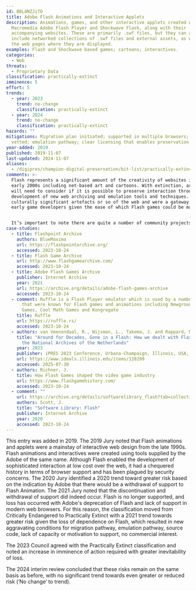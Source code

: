 ```yaml
---
id: B8L8NZJiTO
title: Adobe Flash Animations and Interactive Applets
description: Animations, games, and other interactive applets created with
  Macromedia Adobe Flash Player and Shockwave Flash, along with their
  accompanying websites. These are primarily .swf files, but they can also
  include networked collections of .swf files and external assets, as well as
  the web pages where they are displayed.
examples: Flash and Shockwave based games; cartoons; interactives.
categories:
  - Web
threats:
  - Proprietary Data
classification: practically-extinct
imminence: 5
effort: 5
trends:
  - year: 2023
    trend: no-change
    classification: practically-extinct
  - year: 2024
    trend: no-change
    classification: practically-extinct
hazards: ""
mitigations: Migration plan initiated; supported in multiple browsers; security
  vetted; emulation pathway; clear licensing that enables preservation.
year-added: 2019
published: 2019-11-07
last-updated: 2024-11-07
aliases:
  - /digipres/champion-digital-preservation/bit-list/practically-extinct/bitlist-adobe-flash-and-applets
comments: >-
  Flash represents a significant amount of the creativity of websites in the
  early 2000s including net-based art and cartoons. With extinction, archives
  will need to consider if it is possible to preserve interaction through the
  development of new web archiving and emulation tools and techniques. These are
  culturally significant artefacts or so of the web and were a gateway for many
  early game developers given the ease of which Flash games could be made.


  It’s important to note there are quite a number of community projects working on this, whilst the focus tends to be on Flash games there is still work around Flash animations. Projects like Flashpoint Archive do have their own workflows for getting the games/animations but have their own preservation issues. The survival of Flashpoint is reliant on a small group of people with the storage space entirely relying on one person maintaining it. Other Flash game archives exist as well, such as Flash Game Archives. The Internet Archive has a number of Flash game collections as well. There is also work being done around emulating Flash within web browsers through Ruffle which increases access to Flash games and animations.
case-studies:
  - title: Flashpoint Archive
    authors: BlueMaxima
    url: https://flashpointarchive.org/
    accessed: 2023-10-24
  - title: Flash Game Archive
    url: http://www.flashgamearchive.com/
    accessed: 2023-10-24
  - title: Adobe Flash Games Archive
    publisher: Internet Archive
    year: 2021
    url: https://archive.org/details/adobe-flash-games-archive
    accessed: 2023-10-24
  - comment: Ruffle is a Flash Player emulator which is used by a number of websites
      that were known for Flash games and animations including Newground, Armor
      Games, Cool Math Games and Kongregate
    title: Ruffle
    url: https://ruffle.rs/
    accessed: 2023-10-24
  - authors: van Veenendaal, R., Wijsman, L., Takema, J. and Rappard, M
    title: "Around for Decades, Gone in a Flash: How we dealt with Flash objects and
      the National Archives of the Netherlands"
    year: 2023
    publisher: iPRES 2023 Conference, Urbana-Champaign, Illinois, USA, 19–22 September
    url: https://www.ideals.illinois.edu/items/128299
    accessed: 2025-07-30
  - authors: Richner, J.
    title: How Flash Games shaped the video game industry
    url: https://www.flashgamehistory.com/
    accessed: 2023-10-24
  - comment: ""
    url: https://archive.org/details/softwarelibrary_flash?tab=collection
    authors: Scott, J.
    title: "Software Library: Flash"
    publisher: Internet Archive
    year: 2020
    accessed: 2023-10-24
---
```

This entry was added in 2019. The 2019 Jury noted that Flash animations and applets were a mainstay of interactive web design from the late 1990s. Flash animations and interactives were created using tools supplied by the Adobe of the same name. Although Flash enabled the development of sophisticated interaction at low cost over the web, it had a chequered history in terms of browser support and has been plagued by security concerns. The 2020 Jury identified a 2020 trend toward greater risk based on the indication by Adobe that there would be a withdrawal of support to Flash Animation. The 2021 Jury noted that the discontinuation and withdrawal of support did indeed occur. Flash is no longer supported, and loss has occurred with Adobe's deprecation of Flash and lack of support in modern web browsers. For this reason, the classification moved from Critically Endangered to Practically Extinct with a 2021 trend towards greater risk given the loss of dependence on Flash, which resulted in new aggravating conditions for migration pathway, emulation pathway, source code, lack of capacity or motivation to support, no commercial interest.

The 2023 Council agreed with the Practically Extinct classification and noted an increase in imminence of action required with greater inevitability of loss.

The 2024 interim review concluded that these risks remain on the same basis as before, with no significant trend towards even greater or reduced risk (‘No change’ to trend).
